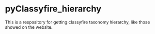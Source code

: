 # pyClassyfire_hierarchy
This is a respository for getting classyfire taxonomy hierarchy, like those showed on the website.
